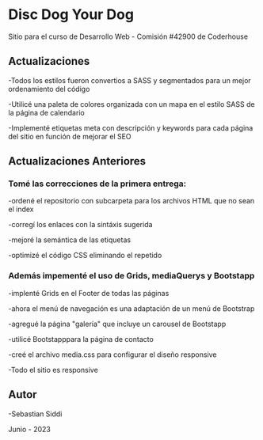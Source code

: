 
# Disc Dog Your Dog

Sitio para el curso de Desarrollo Web - Comisión #42900 de Coderhouse


## Actualizaciones

-Todos los estilos fueron convertios a SASS y segmentados para un mejor ordenamiento del código

-Utilicé una paleta de colores organizada con un mapa en el estilo SASS de la página de calendario

-Implementé etiquetas meta con descripción y keywords para cada página del sitio en función de mejorar el SEO


## Actualizaciones Anteriores

### Tomé las correcciones de la primera entrega:

-ordené el repositorio con subcarpeta para los archivos HTML que no sean el index

-corregí los enlaces con la sintáxis sugerida

-mejoré la semántica de las etiquetas

-optimizé el código CSS eliminando el repetido

### Además impementé el uso de Grids, mediaQuerys y Bootstapp

-implenté Grids en el Footer de todas las páginas

-ahora el menú de navegación es una adaptación de un menú de Bootstrap

-agregué la página "galería" que incluye un carousel de Bootstapp

-utilicé Bootstapppara la página de contacto

-creé el archivo media.css para configurar el diseño responsive

-Todo el sitio es responsive


## Autor

-Sebastian Siddi

Junio - 2023